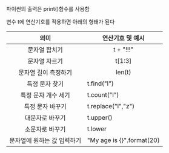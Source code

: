 파이썬의 출력은 print()함수를 사용함

변수 t에 연산기호를 적용하면 아래의 형태가 된다

| <center>의미</center>          | <center>연산기호 및 예시</center>                  |
| ---------------------------- | ------------------------------------------- |
| <center>문자열 합치기</center>     | <center></center><center>t + "!!!"</center> |
| <center>문자열 자르기</center>     | <center>t[1:3]</center>                     |
| <center>문자열 길이 측정하기</center> | <center>len(t)</center>                     |
| <center>특정 문자 찾기</center>    | t.find("l")                                 |
| <center>특정 문자 개수 세기</center> | t.count("l")                                |
| <center>특정 문자 바꾸기</center>   | t.replace("l","z")                          |
| <center>대문자로 바꾸기</center>    | t.upper()                                   |
| <center>소문자로 바꾸기</center>    | t.lower                                     |
| 문자열에 원하는 값 입력하기              | "My age is {}".format(20)                   |
